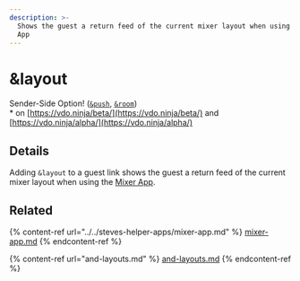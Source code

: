```yaml
---
description: >-
  Shows the guest a return feed of the current mixer layout when using the Mixer
  App
---
```


# \&layout

Sender-Side Option! ([`&push`](../../source-settings/push.md), [`&room`](../../general-settings/room.md))\
\* on [https://vdo.ninja/beta/](https://vdo.ninja/beta/) and [https://vdo.ninja/alpha/](https://vdo.ninja/alpha/)

## Details

Adding `&layout` to a guest link shows the guest a return feed of the current mixer layout when using the [Mixer App](../../steves-helper-apps/mixer-app.md).

## Related

{% content-ref url="../../steves-helper-apps/mixer-app.md" %}
[mixer-app.md](../../steves-helper-apps/mixer-app.md)
{% endcontent-ref %}

{% content-ref url="and-layouts.md" %}
[and-layouts.md](and-layouts.md)
{% endcontent-ref %}
